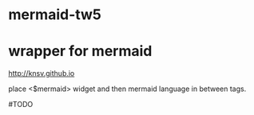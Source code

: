 # mermaid-tw5

# wrapper for mermaid
http://knsv.github.io

place <$mermaid> widget and then mermaid language in between tags.

#TODO
